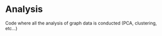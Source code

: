 Analysis
=====================
Code where all the analysis of graph data is conducted (PCA, clustering, etc...)